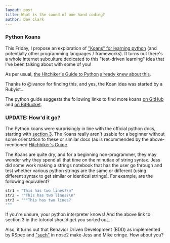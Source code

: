 ```yaml
---
layout: post
title: What is the sound of one hand coding?
author: Dav Clark
---
```

### Python Koans

This Friday, I propose an exploration of ["Koans" for learning
python](https://github.com/gregmalcolm/python_koans) (and potentially other
programming languages / frameworks). It turns out there's a whole internet
subculture dedicated to this "test-driven learning" idea that I've been talking
about with some of you!

As per usual, [the Hitchiker's Guide to
Python](http://docs.python-guide.org/en/latest) [already knew about
this](http://docs.python-guide.org/en/latest/intro/learning/#python-koans).

Thanks to @ivanov for finding this, and yes, the Koan idea was started
by a Rubyist...

The python guide suggests the following links to find more koans [on
GitHub](https://github.com/search?q=koans&ref=cmdform) and [on
BitBucket](https://bitbucket.org/repo/all?name=koans).

### UPDATE: How'd it go?

The Python koans were surprisingly in line with the official python docs,
starting with [section
3](https://docs.python.org/2.7/tutorial/introduction.html). The Koans really
aren't usable for a beginner without some orientation to these or similar docs
(as is recommended by the above-mentioned [Hitchhiker's
Guide](http://docs.python-guide.org/en/latest/intro/learning/#python-koans).

The Koans are quite dry, and for a beginning non-programmer, they may wonder why
they spend all that time on the minutiae of string syntax. Jess did some work
making a strings notebook that has the user go through and test whether various
python strings are the same or different (using different syntax to get similar
or identical strings). For example, are the following equivalent?

``` python
str1 = "This has two lines?\n"
str2 = r"This has two lines?\n"
str3 = """This has two lines?
"""
```

If you're unsure, your python interpreter knows! And the above link to section 3
in the tutorial should get you sorted out...

Also, it turns out that Behavior Driven Development (BDD) as implemented by
RSpec and ["such"](http://nose2.readthedocs.org/en/latest/such_dsl.html) in
nose2 make Jess and Mike cringe. How about you?
